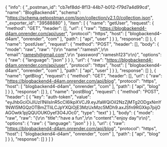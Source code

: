 {
	"info": {
		"_postman_id": "cb7ef8dd-8f13-44b7-b012-f79d7a4d99cd",
		"name": "BlogBackend4",
		"schema": "https://schema.getpostman.com/json/collection/v2.1.0/collection.json",
		"_exporter_id": "39588880"
	},
	"item": [
		{
			"name": "getUser",
			"request": {
				"method": "GET",
				"header": [],
				"url": {
					"raw": "https://blogbackend4-d4am.onrender.com/api/user",
					"protocol": "https",
					"host": [
						"blogbackend4-d4am",
						"onrender",
						"com"
					],
					"path": [
						"api",
						"user"
					]
				}
			},
			"response": []
		},
		{
			"name": "postUser",
			"request": {
				"method": "POST",
				"header": [],
				"body": {
					"mode": "raw",
					"raw": "{\r\n    \"name\":\"ramesh\",\r\n    \"email\":\"ramesh@gmail.com\",\r\n    \"password\":\"ramesh123\"\r\n}",
					"options": {
						"raw": {
							"language": "json"
						}
					}
				},
				"url": {
					"raw": "https://blogbackend4-d4am.onrender.com/api/user",
					"protocol": "https",
					"host": [
						"blogbackend4-d4am",
						"onrender",
						"com"
					],
					"path": [
						"api",
						"user"
					]
				}
			},
			"response": []
		},
		{
			"name": "getBlog",
			"request": {
				"method": "GET",
				"header": [],
				"url": {
					"raw": "https://blogbackend4-d4am.onrender.com/api/blog",
					"protocol": "https",
					"host": [
						"blogbackend4-d4am",
						"onrender",
						"com"
					],
					"path": [
						"api",
						"blog"
					]
				}
			},
			"response": []
		},
		{
			"name": "postBlog",
			"request": {
				"method": "POST",
				"header": [
					{
						"key": "auth-token",
						"value": "eyJhbGciOiJIUzI1NiIsInR5cCI6IkpXVCJ9.eyJfaWQiOiI2NzZjMTg2ODgxNmY1NWI5MGQzOTBmZTIiLCJpYXQiOjE3MzUxMzc5MDh9.axJSfn9RGXkp7pijOAGOwtk1pjQQUOUKOyef3O4JOc0",
						"type": "text"
					}
				],
				"body": {
					"mode": "raw",
					"raw": "{\r\n    \"title\":\"have a fun\",\r\n    \"content\":\"enjoy day\"\r\n}",
					"options": {
						"raw": {
							"language": "json"
						}
					}
				},
				"url": {
					"raw": "https://blogbackend4-d4am.onrender.com/api/blog",
					"protocol": "https",
					"host": [
						"blogbackend4-d4am",
						"onrender",
						"com"
					],
					"path": [
						"api",
						"blog"
					]
				}
			},
			"response": []
		}
	]
}
